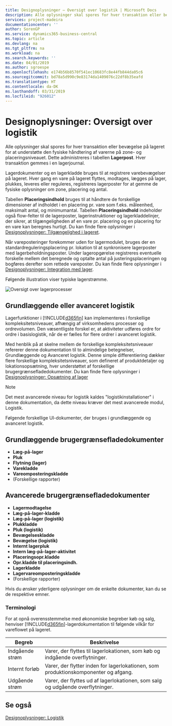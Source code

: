 ```yaml
---
title: Designoplysninger – Oversigt over logistik | Microsoft Docs
description: Alle oplysninger skal spores for hver transaktion eller bevægelse på lageret for at understøtte den fysiske håndtering af varerne på zone- og placeringsniveauet. Dette administreres i tabellen **Lagerpost**. Hver transaktion gemmes i en lagerjournal.
services: project-madeira
documentationcenter: ''
author: SorenGP
ms.service: dynamics365-business-central
ms.topic: article
ms.devlang: na
ms.tgt_pltfrm: na
ms.workload: na
ms.search.keywords: ''
ms.date: 04/01/2019
ms.author: sgroespe
ms.openlocfilehash: e174b56b8570f541ec10683fc8e44fb844da05c6
ms.sourcegitcommit: bd78a5d990c9e83174da1409076c22df8b35eafd
ms.translationtype: HT
ms.contentlocale: da-DK
ms.lasthandoff: 03/31/2019
ms.locfileid: "926012"
---
```

# <a name="design-details-warehouse-overview"></a>Designoplysninger: Oversigt over logistik
Alle oplysninger skal spores for hver transaktion eller bevægelse på lageret for at understøtte den fysiske håndtering af varerne på zone- og placeringsniveauet. Dette administreres i tabellen **Lagerpost**. Hver transaktion gemmes i en lagerjournal.  

Lagerdokumenter og en lagerkladde bruges til at registrere varebevægelser på lageret. Hver gang en vare på lageret flyttes, modtages, lægges på lager, plukkes, leveres eller reguleres, registreres lagerposter for at gemme de fysiske oplysninger om zone, placering og antal.

Tabellen **Placeringsindhold** bruges til at håndtere de forskellige dimensioner af indholdet i en placering pr. vare som f.eks. måleenhed, maksimalt antal, og minimumantal. Tabellen **Placeringsindhold** indeholder også flow-felter til de lagerposter, lagerinstruktioner og lagerkladdelinjer, der sikrer, at tilgængeligheden af en vare pr. placering og en placering for en vare kan beregnes hurtigt. Du kan finde flere oplysninger i [Designoplysninger: Tilgængelighed i lageret](design-details-availability-in-the-warehouse.md).  

Når vareposteringer forekommer uden for lagermodulet, bruges der en standardreguleringsplacering pr. lokation til at synkronisere lagerposter med lagerbeholdningsposter. Under lageropgørelse registreres eventuelle forskelle mellem det beregnede og optalte antal på justeringsplaceringen og bogføres derefter som rettede vareposter. Du kan finde flere oplysninger i [Designoplysninger: Integration med lager](design-details-integration-with-inventory.md).  

Følgende illustration viser typiske lagerstrømme.  

![Oversigt over lagerprocesser](media/design_details_warehouse_management_overview.png "Oversigt over lagerprocesser")  

## <a name="basic-or-advanced-warehousing"></a>Grundlæggende eller avanceret logistik  
Lagerfunktioner i [!INCLUDE[d365fin](includes/d365fin_md.md)] kan implementeres i forskellige kompleksitetsniveauer, afhængig af virksomhedens processer og ordrevolumen. Den væsentligste forskel er, at aktiviteter udføres ordre for ordre i basislogistik, når de er fælles for flere ordrer i avanceret logistik.  

 Med henblik på at skelne mellem de forskellige kompleksitetsniveauer refererer denne dokumentation til to almindelige betegnelser, Grundlæggende og Avanceret logistik. Denne simple differentiering dækker flere forskellige kompleksitetsniveauer, som defineret af produktdetaljer og lokationsopsætning, hver understøttet af forskellige brugergrænsefladedokumenter. Du kan finde flere oplysninger i [Designoplysninger: Opsætning af lager](design-details-warehouse-setup.md)  

> [!NOTE]  
>  Det mest avancerede niveau for logistik kaldes "logistikinstallationer" i denne dokumentation, da dette niveau kræver det mest avancerede modul, Logistik.  

 Følgende forskellige UI-dokumenter, der bruges i grundlæggende og avanceret logistik.  

## <a name="basic-ui-documents"></a>Grundlæggende brugergrænsefladedokumenter  

-   **Læg-på-lager**  
-   **Pluk**  
-   **Flytning (lager)**  
-   **Varekladde**  
-   **Vareomposteringskladde**  
-   (Forskellige rapporter)  

## <a name="advanced-ui-documents"></a>Avancerede brugergrænsefladedokumenter  

-   **Lagermodtagelse**  
-   **Læg-på-lager-kladde**  
-   **Læg-på-lager (logistik)**  
-   **Plukkladde**  
-   **Pluk (logistik)**  
-   **Bevægelseskladde**  
-   **Bevægelse (logistik)**  
-   **Internt lagerpluk**  
-   **Intern læg-på-lager-aktivitet**  
-   **Placeringsopr.kladde**  
-   **Opr.kladde til placeringsindh.**  
-   **Lagerkladde**  
-   **Lagervareomposteringskladde**  
-   (Forskellige rapporter)  

Hvis du ønsker yderligere oplysninger om de enkelte dokumenter, kan du se de respektive emner.  

### <a name="terminology"></a>Terminologi  
For at opnå overensstemmelse med økonomiske begreber køb og salg, henviser [!INCLUDE[d365fin](includes/d365fin_md.md)]-lagerdokumentation til følgende vilkår for vareflowet på lageret.  

|Begreb|Beskrivelse|  
|----------|---------------------------------------|  
|Indgående strøm|Varer, der flyttes til lagerlokationen, som køb og indgående overflytninger.|  
|Internt forløb|Varer, der flytter inden for lagerlokationen, som produktionskomponenter og afgang.|  
|Udgående strøm|Varer, der flyttes ud af lagerlokationen, som salg og udgående overflytninger.|  

## <a name="see-also"></a>Se også  
 [Designoplysninger: Logistik](design-details-warehouse-management.md)
